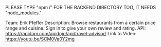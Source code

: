 PLEASE TYPE "npm i" FOR THE BACKEND DIRECTORY TOO, IT NEEDS "node_modules."

Team: Erik Pfeffer
Description: Browse restaurants from a certain price range and cuisine. Sign in
to give your own review and rating.
API: https://rapidapi.com/apidojo/api/travel-advisor/
Link to Video: https://youtu.be/SCM0Va0Y2mg
